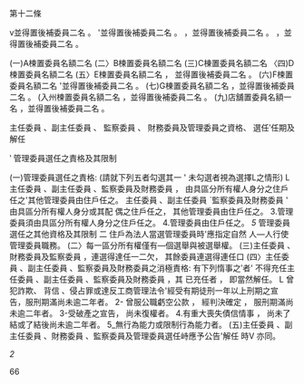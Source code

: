 第十二條

v並得置後補委員二名 。
'並得置後補委員二名 。
，並得置後補委員二名 。
，並得置後補委員二名 。

(一)A楝置委員名額二名
(二〉B楝置委員名額二名
(三)C棟置委員名額二名
〈四)D楝置委員名額二名
(五〉E楝置委員名額二名 ， 並得置後補委員二名 。
(六)F楝置委員名額二名 '並得置後補委員二名 。
(七)G棟置委員名額二名 ，並得置後補委員二名 。
(入州楝置委員名額二名 ，並得置後補委員二名 。
(九)店舖置委員名額一名 ，並得置後補委員二名 。

主任委員 、副主任委員 、 監察委員 、 財務委員及管理委員之資格、
選任‵任期及解任

‵ 管理委員選任之責格及其限制

(一)管理委員選任之責格: (請就下列五者勾選其一 ' 未勾選者視為選擇L之情形)
L主任委員 、副主任委員 、監察委員及財務委員 ， 由具區分所有權人身分之住戶
任之'其他管理委員由住戶任之。
主任委員 、副主任委員 ˋ監察委員及財務委員 ' 由具區分所有權人身分或其配
偶之住戶任之， 其他管理委員由住戶任之。
3.管理委員須由具區分所有權人身分之住戶任之。
4.管理委員由住戶任之。
_5_ 管理委員選任之其他資格及其限制 二 住戶為法人當選管理委員時'應指定自然
人—人行使管理委員職務。
(二〉每一區分所有權僅有—個選舉與被選舉權。
(三)主任委員 、財務委員及監察委員 ，連選得達任一二欠， 其餘委員連選得連任口
(四〉主任委員 、副主任委員 、監察委員及財務委員之消極責格:
有下列惰事之′者' 不得充任主任委員 、副主任委員 、監察委員及財務委員 ，其
已充任者 ， 即當然解任。
L 曾犯詐欺、 背信 、侵占罪或達反工商管理法令'經受有期徒刑一年以上刑期之宣
告，服刑期滿尚未逾二年者。
2- 曾服公職虧空公款 ， 經判決確定 ， 服刑期滿尚未逾二年者。
3-受破產之宣告， 尚未復權者。
4.有重大喪失債信情事 ， 尚未了結或了結後尚未逾二年者。
5_無行為能力或限制行為能力者。
(五)主任委員 、副主任委員 、財務委員 、監察委員及管理委員選任峙應予公告'解任
時V 亦同。

 

 

 

 

_2_

 

 

 

 

 

 

66

